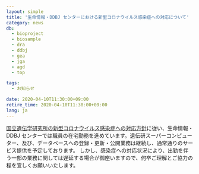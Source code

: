 ```yaml
---
layout: simple
title: '生命情報・DDBJ センターにおける新型コロナウイルス感染症への対応について'
category: news
db:
  - bioproject
  - biosample
  - dra
  - ddbj
  - gea
  - jga
  - agd
  - top

tags:
  - お知らせ

date: 2020-04-10T11:30:00+09:00
retire_time: 2020-04-10T11:30:00+09:00
lang: ja
---
```


<p><a href="https://www.nig.ac.jp/nig/ja/about-nig/covid19bcp">国立遺伝学研究所の新型コロナウイルス感染症への対応方針</a>に従い、生命情報・DDBJ センターでは職員の在宅勤務を進めています。遺伝研スーパーコンピューター、及び、データベースへの登録・更新・公開業務は継続し、通常通りのサービス提供を予定しております。
    しかし、感染症への対応状況により、出勤を伴う一部の業務に関しては遅延する場合が御座いますので、何卒ご理解とご協力の程を宜しくお願いいたします。</p>
